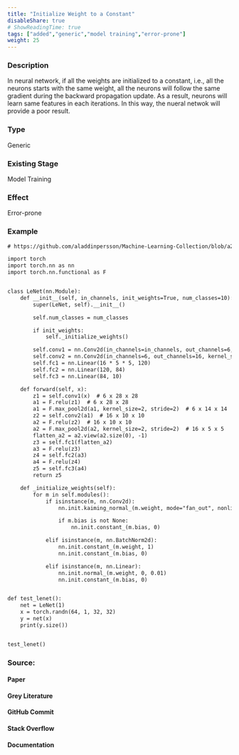 ```yaml
---
title: "Initialize Weight to a Constant"
disableShare: true
# ShowReadingTime: true
tags: ["added","generic","model training","error-prone"]
weight: 25
---
```


### Description

In neural network, if all the weights are initialized to a constant, i.e., all the neurons starts with the same weight, all the neurons will follow the same gradient during the backward propagation update. As a result, neurons will learn same features in each iterations. In this way, the nueral netwok will provide a poor result.

### Type

Generic



### Existing Stage

Model Training



### Effect

Error-prone




### Example

```diff
# https://github.com/aladdinpersson/Machine-Learning-Collection/blob/a2ee9271b5280be6994660c7982d0f44c67c3b63/ML/Projects/Exploring_MNIST/networks/lenet.py

import torch
import torch.nn as nn
import torch.nn.functional as F


class LeNet(nn.Module):
    def __init__(self, in_channels, init_weights=True, num_classes=10):
        super(LeNet, self).__init__()

        self.num_classes = num_classes

        if init_weights:
            self._initialize_weights()

        self.conv1 = nn.Conv2d(in_channels=in_channels, out_channels=6, kernel_size=5)
        self.conv2 = nn.Conv2d(in_channels=6, out_channels=16, kernel_size=5)
        self.fc1 = nn.Linear(16 * 5 * 5, 120)
        self.fc2 = nn.Linear(120, 84)
        self.fc3 = nn.Linear(84, 10)

    def forward(self, x):
        z1 = self.conv1(x)  # 6 x 28 x 28
        a1 = F.relu(z1)  # 6 x 28 x 28
        a1 = F.max_pool2d(a1, kernel_size=2, stride=2)  # 6 x 14 x 14
        z2 = self.conv2(a1)  # 16 x 10 x 10
        a2 = F.relu(z2)  # 16 x 10 x 10
        a2 = F.max_pool2d(a2, kernel_size=2, stride=2)  # 16 x 5 x 5
        flatten_a2 = a2.view(a2.size(0), -1)
        z3 = self.fc1(flatten_a2)
        a3 = F.relu(z3)
        z4 = self.fc2(a3)
        a4 = F.relu(z4)
        z5 = self.fc3(a4)
        return z5

    def _initialize_weights(self):
        for m in self.modules():
            if isinstance(m, nn.Conv2d):
                nn.init.kaiming_normal_(m.weight, mode="fan_out", nonlinearity="relu")

                if m.bias is not None:
                    nn.init.constant_(m.bias, 0)

            elif isinstance(m, nn.BatchNorm2d):
                nn.init.constant_(m.weight, 1)
                nn.init.constant_(m.bias, 0)

            elif isinstance(m, nn.Linear):
                nn.init.normal_(m.weight, 0, 0.01)
                nn.init.constant_(m.bias, 0)


def test_lenet():
    net = LeNet(1)
    x = torch.randn(64, 1, 32, 32)
    y = net(x)
    print(y.size())


test_lenet()
```

### Source:

#### Paper 

#### Grey Literature

#### GitHub Commit

#### Stack Overflow

#### Documentation

